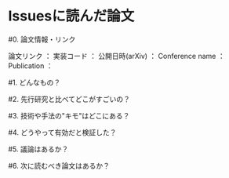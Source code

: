 # Issuesに読んだ論文

#0. 論文情報・リンク
 
論文リンク ： 
実装コード ： 
公開日時(arXiv) ： 
Conference name ：
Publication ：
 
#1. どんなもの？
 
#2. 先行研究と比べてどこがすごいの？
 
#3. 技術や手法の"キモ"はどこにある？
 
#4. どうやって有効だと検証した？
 
#5. 議論はあるか？
 
#6. 次に読むべき論文はあるか？

